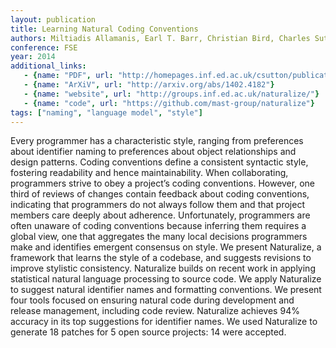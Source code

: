 ```yaml
---
layout: publication
title: Learning Natural Coding Conventions
authors: Miltiadis Allamanis, Earl T. Barr, Christian Bird, Charles Sutton
conference: FSE
year: 2014
additional_links:
   - {name: "PDF", url: "http://homepages.inf.ed.ac.uk/csutton/publications/naturalize.pdf"}
   - {name: "ArXiV", url: "http://arxiv.org/abs/1402.4182"}
   - {name: "website", url: "http://groups.inf.ed.ac.uk/naturalize/"}
   - {name: "code", url: "https://github.com/mast-group/naturalize"}
tags: ["naming", "language model", "style"]
---
```

Every programmer has a characteristic style, ranging from preferences
about identifier naming to preferences about object relationships and
design patterns. Coding conventions define a consistent syntactic style,
fostering readability and hence maintainability. When collaborating,
programmers strive to obey a project’s coding conventions. However,
one third of reviews of changes contain feedback about coding conventions,
indicating that programmers do not always follow them and that project
members care deeply about adherence. Unfortunately, programmers are
often unaware of coding conventions because inferring them requires a
global view, one that aggregates the many local decisions programmers
make and identifies emergent consensus on style. We present Naturalize,
a framework that learns the style of a codebase, and suggests revisions
to improve stylistic consistency. Naturalize builds on recent work in
applying statistical natural language processing to source code. We
apply Naturalize to suggest natural identifier names and formatting
conventions. We present four tools focused on ensuring natural code
during development and release management, including code review.
Naturalize achieves 94% accuracy in its top suggestions for identifier
names. We used Naturalize to generate 18 patches for 5 open source
projects: 14 were accepted.
